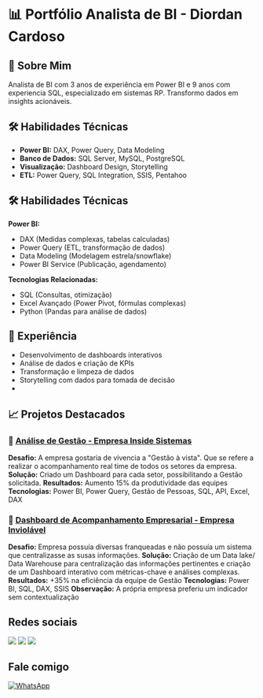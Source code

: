 # 📊 Portfólio Analista de BI - Diordan Cardoso

## 👋 Sobre Mim
Analista de BI com 3 anos de experiência em Power BI e 9 anos com experiencia SQL, especializado em sistemas RP. Transformo dados em insights acionáveis.

## 🛠️ Habilidades Técnicas
- **Power BI:** DAX, Power Query, Data Modeling
- **Banco de Dados:** SQL Server, MySQL, PostgreSQL
- **Visualização:** Dashboard Design, Storytelling
- **ETL:** Power Query, SQL Integration, SSIS, Pentahoo

## 🛠️ Habilidades Técnicas
**Power BI:** 
- DAX (Medidas complexas, tabelas calculadas)
- Power Query (ETL, transformação de dados)  
- Data Modeling (Modelagem estrela/snowflake)
- Power BI Service (Publicação, agendamento)

**Tecnologias Relacionadas:**
- SQL (Consultas, otimização)
- Excel Avançado (Power Pivot, fórmulas complexas)
- Python (Pandas para análise de dados)

## 💼 Experiência 
- Desenvolvimento de dashboards interativos
- Análise de dados e criação de KPIs
- Transformação e limpeza de dados
- Storytelling com dados para tomada de decisão
- 

## 📈 Projetos Destacados

### 🎯 [Análise de Gestão - Empresa Inside Sistemas](projetos/analise-gestao-inside/)
**Desafio:** A empresa gostaria de vivencia a "Gestão à vista". Que se refere a realizar o acompanhamento real time de todos os setores da empresa.
**Solução:** Criado um Dashboard para cada setor, possibilitando a Gestão solicitada.
**Resultados:** Aumento 15% da produtividade das equipes
**Tecnologias:** Power BI, Power Query, Gestão de Pessoas, SQL, API, Excel, DAX


### 🎯 [Dashboard de Acompanhamento Empresarial - Empresa Inviolável](projetos/dashboard-inviolavel/)
**Desafio:** Empresa possuía diversas franqueadas e não possuía um sistema que centralizasse as susas informações.
**Solução:** Criação de um Data lake/ Data Warehouse para centralização das informações pertinentes e criação de um Dashboard interativo com métricas-chave e análises complexas.
**Resultados:** +35% na eficiência da equipe de Gestão
**Tecnologias:** Power BI, SQL, DAX, SSIS
**Observação:** A própria empresa preferiu um indicador sem contextualização

 
## Redes sociais
 
<div> 
  <a href="https://instagram.com/diordan.cardoso" target="_blank"><img src="https://img.shields.io/badge/-Instagram-%23E4405F?style=for-the-badge&logo=instagram&logoColor=white" target="_blank"></a>
  <a href = "mailto:diordantrabalhos@gmail.com"><img src="https://img.shields.io/badge/-Gmail-%23333?style=for-the-badge&logo=gmail&logoColor=white" target="_blank"></a>
  <a href="https://www.linkedin.com/in/diordan-cardoso-0bb6b11aa" target="_blank"><img src="https://img.shields.io/badge/-LinkedIn-%230077B5?style=for-the-badge&logo=linkedin&logoColor=white" target="_blank"></a> 

 ## Fale comigo
 
  [![WhatsApp](https://img.shields.io/badge/WhatsApp-Fale_Comigo-25D366?style=for-the-badge&logo=whatsapp&logoColor=white)](https://wa.me/5545999116925?text=Olá!+Vi+seu+portfólio+no+GitHub+e+gostaria+de+conversar+sobre+um+projeto+Power+BI)

</div>

